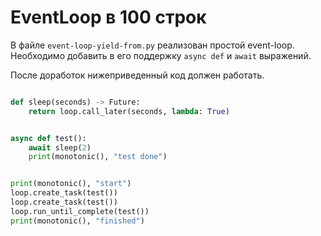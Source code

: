 EventLoop в 100 строк
=====================

В файле `event-loop-yield-from.py` реализован простой event-loop.
Необходимо добавить в его поддержку `async def` и `await` выражений.

После доработок нижеприведенный код должен работать.

```python

def sleep(seconds) -> Future:
    return loop.call_later(seconds, lambda: True)


async def test():
    await sleep(2)
    print(monotonic(), "test done")


print(monotonic(), "start")
loop.create_task(test())
loop.create_task(test())
loop.run_until_complete(test())
print(monotonic(), "finished")
```
